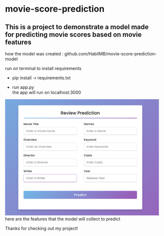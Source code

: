 # movie-score-prediction

## This is a project to demonstrate a model made for predicting movie scores based on movie features

how the model was created : github.com/HabilMB/movie-score-prediction-model

run on terminal to install requirements
- pip install -r requirements.txt

- run app.py<br>
the app will run on localhost:3000

![here are the features that the model will collect to predict](image.png)
here are the features that the model will collect to predict

Thanks for checking out my project!

